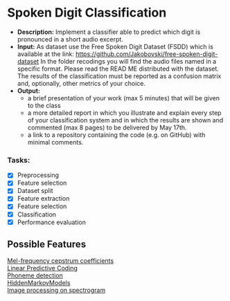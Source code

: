 # Spoken Digit Classification
- **Description:** Implement a classifier able to predict which digit is pronounced in a short audio excerpt.
- **Input:** As dataset use the Free Spoken Digit Dataset (FSDD) which is available at the link:
https://github.com/Jakobovski/free-spoken-digit-dataset
In the folder recodings you will find the audio files named in a specific format. Please read the READ ME distributed with the dataset. The results of the classification must be reported as a confusion matrix and, optionally, other metrics of your choice.
- **Output:**
  - a brief presentation of your work (max 5 minutes) that will be given to the class
  - a more detailed report in which you illustrate and explain every step of your
classification system and in which the results are shown and commented (max 8
pages) to be delivered by May 17th.
  - a link to a repository containing the code (e.g. on GitHub) with minimal comments.


### Tasks:
- [x] Preprocessing
- [x] Feature selection
- [x] Dataset split
- [x] Feature extraction
- [x] Feature selection
- [x] Classification
- [x] Performance evaluation

## Possible Features
[Mel-frequency cepstrum coefficients](https://en.wikipedia.org/wiki/Mel-frequency_cepstrum)  
[Linear Predictive Coding](https://en.wikipedia.org/wiki/Linear_predictive_coding])  
[Phoneme detection](https://dataprivacylab.org/projects/bebe/paper.pdf)  
[HiddenMarkovModels](https://en.wikipedia.org/wiki/Hidden_Markov_model)  
[Image processing on spectrogram](https://www.isca-speech.org/archive/archive_papers/interspeech_2014/i14_2533.pdf)  
